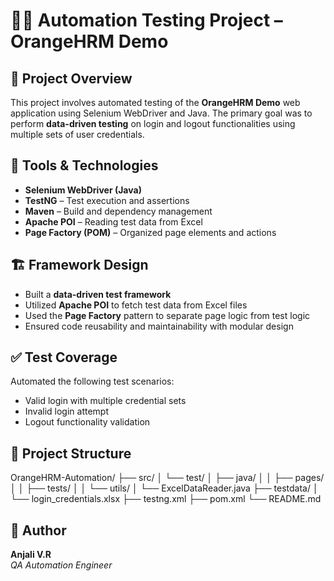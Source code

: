 # 👨‍💼 Automation Testing Project – OrangeHRM Demo
## 📌 Project Overview
This project involves automated testing of the **OrangeHRM Demo** web application using Selenium WebDriver and Java. The primary goal was to perform **data-driven testing** on login and logout functionalities using multiple sets of user credentials.
## 🧰 Tools & Technologies
- **Selenium WebDriver (Java)**
- **TestNG** – Test execution and assertions
- **Maven** – Build and dependency management
- **Apache POI** – Reading test data from Excel
- **Page Factory (POM)** – Organized page elements and actions
## 🏗️ Framework Design
- Built a **data-driven test framework**
- Utilized **Apache POI** to fetch test data from Excel files
- Used the **Page Factory** pattern to separate page logic from test logic
- Ensured code reusability and maintainability with modular design
## ✅ Test Coverage
Automated the following test scenarios:
- Valid login with multiple credential sets
- Invalid login attempt
- Logout functionality validation
## 📂 Project Structure
OrangeHRM-Automation/
├── src/
│ └── test/
│ ├── java/
│ │ ├── pages/
│ │ ├── tests/
│ │ └── utils/
│ └── ExcelDataReader.java
├── testdata/
│ └── login_credentials.xlsx
├── testng.xml
├── pom.xml
└── README.md
## 👤 Author
**Anjali V.R**  
*QA Automation Engineer*  
